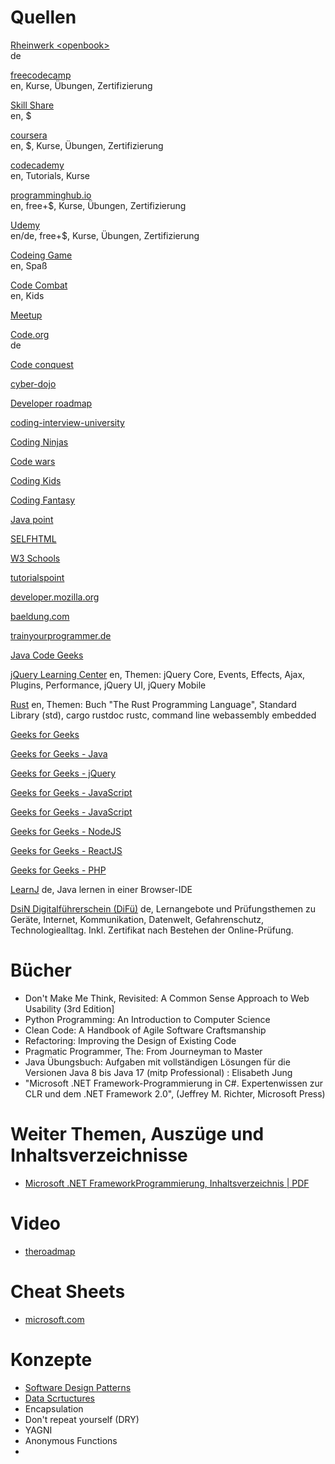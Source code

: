 # Quellen

[Rheinwerk \<openbook>](https://www.rheinwerk-verlag.de/openbook/)\
de

[freecodecamp](https://freecodecamp.org)\
en, Kurse, Übungen, Zertifizierung

[Skill Share](https://www.skillshare.com/browse)\
en, $

[coursera](https://www.coursera.org/courses)\
en, $, Kurse, Übungen, Zertifizierung

[codecademy](https://www.codecademy.com/)\
en, Tutorials, Kurse

[programminghub.io](https://programminghub.io/learn-programming)\
en, free+$, Kurse, Übungen, Zertifizierung

[Udemy](https://www.udemy.com/)\
en/de, free+$, Kurse, Übungen, Zertifizierung

[Codeing Game](https://www.codingame.com/)\
en, Spaß

[Code Combat](https://codecombat.com/)\
en, Kids

[Meetup](https://www.meetup.com/find/?keywords=coding&source=EVENTS)

[Code.org](https://code.org)\
de

[Code conquest](https://www.codeconquest.com/tutorials/)

[cyber-dojo](https://www.cyber-dojo.org/creator/home)

[Developer roadmap](https://roadmap.sh/)

[coding-interview-university](https://github.com/jwasham/coding-interview-university)

[Coding Ninjas](https://www.codingninjas.com/courses)

[Code wars](https://www.codewars.com/)

[Coding Kids](https://www.codingkids.de/)

[Coding Fantasy](https://codingfantasy.com/)

[Java point](https://www.javatpoint.com/)

[SELFHTML](https://www.selfhtml.org/)

[W3 Schools](https://www.w3schools.com/)

[tutorialspoint](https://www.tutorialspoint.com/java_essentials_online_training/index.asp)

[developer.mozilla.org](https://developer.mozilla.org/de/)

[baeldung.com](https://www.baeldung.com/)

[trainyourprogrammer.de](https://trainyourprogrammer.de/java)

[Java Code Geeks](https://www.javacodegeeks.com/)

[jQuery Learning Center](https://learn.jquery.com/) en, Themen:
jQuery Core,
Events,
Effects,
Ajax,
Plugins,
Performance,
jQuery UI,
jQuery Mobile

[Rust](https://www.rust-lang.org/learn) en, Themen:
Buch "The Rust Programming Language",
Standard Library (std),
cargo
rustdoc
rustc,
command line
webassembly
embedded

[Geeks for Geeks](https://www.geeksforgeeks.org/)

[Geeks for Geeks - Java](https://www.geeksforgeeks.org/java/)

[Geeks for Geeks - jQuery](https://www.geeksforgeeks.org/jquery/)

[Geeks for Geeks - JavaScript](https://www.geeksforgeeks.org/javascript)

[Geeks for Geeks - JavaScript](https://www.geeksforgeeks.org/javascript)

[Geeks for Geeks - NodeJS](https://www.geeksforgeeks.org/nodejs/)

[Geeks for Geeks - ReactJS](https://www.geeksforgeeks.org/reactjs-tutorials/)

[Geeks for Geeks - PHP](https://www.geeksforgeeks.org/php-tutorials/)

[LearnJ](https://www.learnj.de/) de, Java lernen in einer Browser-IDE

[DsiN Digitalführerschein (DiFü)](https://www.difü.de/) de, Lernangebote und Prüfungsthemen zu Geräte, Internet, Kommunikation, Datenwelt, Gefahrenschutz, Technologiealltag. Inkl. Zertifikat nach Bestehen der Online-Prüfung.

# Bücher

- Don't Make Me Think, Revisited: A Common Sense Approach to Web Usability (3rd Edition]
- Python Programming: An Introduction to Computer Science
- Clean Code: A Handbook of Agile Software Craftsmanship
- Refactoring: Improving the Design of Existing Code
- Pragmatic Programmer, The: From Journeyman to Master
- Java Übungsbuch: Aufgaben mit vollständigen Lösungen für die Versionen Java 8 bis Java 17 (mitp Professional) : Elisabeth Jung
- "Microsoft .NET Framework-Programmierung in C#. Expertenwissen zur CLR und dem .NET Framework 2.0", (Jeffrey M. Richter, Microsoft Press)

# Weiter Themen, Auszüge und Inhaltsverzeichnisse

- [Microsoft .NET FrameworkProgrammierung, Inhaltsverzeichnis | PDF](http://www.gbv.de/dms/ilmenau/toc/34632257X.PDF)


# Video

- [theroadmap](https://www.youtube.com/theroadmap)

# Cheat Sheets

- [microsoft.com](https://docs.microsoft.com/de-de/azure/developer/java/learning-resources/cheat-sheets)


# Konzepte

- [Software Design Patterns](https://www.geeksforgeeks.org/software-design-patterns/)
- [Data Scrtuctures](https://www.geeksforgeeks.org/data-structures/)
- Encapsulation
- Don't repeat yourself (DRY)
- YAGNI
- Anonymous Functions
- 